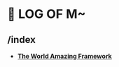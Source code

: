 # 💩 LOG OF M~

## /index
- [**The World Amazing Framework**](https://github.com/worldamazing/plan)

<!-- 
- [**The Explanation for Existence**](docs/existence.md)
- [**The Stress Response System and Human Chin**](docs/stress.md)
-->
